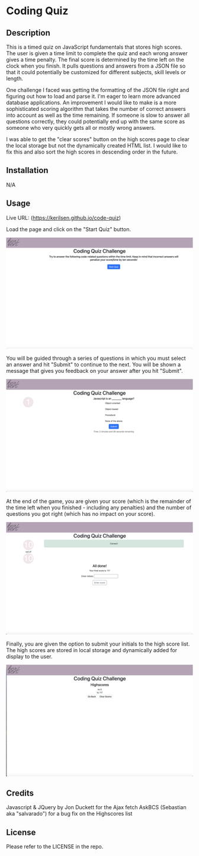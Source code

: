 # Coding Quiz

## Description

This is a timed quiz on JavaScript fundamentals that stores high scores. The user is given a time limit to complete the quiz and each wrong answer gives a time penalty. The final score is determined by the time left on the clock when you finish. It pulls questions and answers from a JSON file so that it could potentially be customized for different subjects, skill levels or length. 

One challenge I faced was getting the formatting of the JSON file right and figuring out how to load and parse it. I'm eager to learn more advanced database applications. An improvement I would like to make is a more sophisticated scoring algorithm that takes the number of correct answers into account as well as the time remaining. If someone is slow to answer all questions correctly, they could potentially end up with the same score as someone who very quickly gets all or mostly wrong answers.

I was able to get the "clear scores" button on the high scores page to clear the local storage but not the dynamically created HTML list. I would like to fix this and also sort the high scores in descending order in the future.

## Installation

N/A

## Usage

Live URL: (https://kerilsen.github.io/code-quiz)

Load the page and click on the "Start Quiz" button.

![Screenshot of landing page](assets/images/screenshot_landing-page.png)

 You will be guided through a series of questions in which you must select an answer and hit "Submit" to continue to the next. You will be shown a message that gives you feedback on your answer after you hit 
"Submit". 

![Screenshot of quiz question](assets/images/screenshot_quiz-question.png)

At the end of the game, you are given your score (which is the remainder of the time left when you finished - including any penalties) and the number of questions you got right (which has no impact on your score).

![Screenshot of results page](assets/images/screenshot_results.png)

Finally, you are given the option to submit your initials to the high score list. The high scores are stored in local storage and dynamically added for display to the user.

![Screenshot of highscores list](assets/images/screenshot_highscores-list.png)


## Credits

Javascript & JQuery by Jon Duckett for the Ajax fetch
AskBCS (Sebastian aka "salvarado") for a bug fix on the Highscores list

## License

Please refer to the LICENSE in the repo.